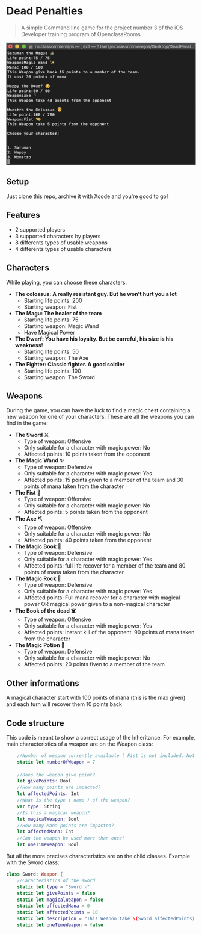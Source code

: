 # Dead Penalties
> A simple Command line game for the project number 3 of the iOS Developer training program of OpenclassRooms

<a href="https://github.com/Nicotrz"><img src="https://github.com/Nicotrz/DeadPenalties/blob/master/Capture%20d’écran%202019-11-20%20à%2020.19.51.png?raw=true" title="Dead Penalties" alt="Nicotrz"></a>
<!-- [![FVCproductions](https://github.com/Nicotrz/DeadPenalties/blob/master/Capture%20d’écran%202019-11-20%20à%2020.23.58.png?raw=true)](https://github.com/Nicotrz) -->

## Setup

Just clone this repo, archive it with Xcode and you're good to go!

## Features

- 2 supported players
- 3 supported characters by players
- 8 differents types of usable weapons
- 4 differents types of usable characters

## Characters

While playing, you can choose these characters:
- **The colossus: A really resistant guy. But he won't hurt you a lot**
    - Starting life points: 200
    - Starting weapon: Fist
- **The Magu: The healer of the team**
    - Starting life points: 75
    - Starting weapon: Magic Wand
    - Have Magical Power
- **The Dwarf: You have his loyalty. But be carreful, his size is his weakness!**
    - Starting life points: 50
    - Starting weapon: The Axe
- **The Fighter: Classic fighter. A good soldier**
    - Starting life points: 100
    - Starting weapon: The Sword
    
## Weapons

During the game, you can have the luck to find a magic chest containing a new weapon for one of your characters. These are all the weapons you can find in the game:

- **The Sword ⚔️**
    - Type of weapon: Offensive
    - Only suitable for a character with magic power: No
    - Affected points: 10 points taken from the opponent
- **The Magic Wand ✨**
    - Type of weapon: Defensive
    - Only suitable for a character with magic power: Yes
    - Affected points: 15 points given to a member of the team and 30 points of mana taken from the character
- **The Fist 🤜**
    - Type of weapon: Offensive
    - Only suitable for a character with magic power: No
    - Affected points: 5 points taken from the opponent
- **The Axe ⛏**
    - Type of weapon: Offensive
    - Only suitable for a character with magic power: No
    - Affected points: 40 points taken from the opponent
- **The Magic Book 📕**
    - Type of weapon: Defensive
    - Only suitable for a character with magic power: Yes
    - Affected points: full life recover for a member of the team and 80 points of mana taken from the character
- **The Magic Rock 💎**
    - Type of weapon: Defensive
    - Only suitable for a character with magic power: Yes
    - Affected points: Full mana recover for a character with magical power OR magical power given to a non-magical character
- **The Book of the dead  ☠️**
    - Type of weapon: Offensive
    - Only suitable for a character with magic power: Yes
    - Affected points: Instant kill of the opponent. 90 points of mana taken from the character
- **The Magic Potion 🧪**
    - Type of weapon: Defensive
    - Only suitable for a character with magic power: No
    - Affected points: 20 points fiven to a member of the team

## Other informations

A magical character start with 100 points of mana (this is the max given) and each turn will recover them 10 points back

## Code structure

This code is meant to show a correct usage of the Inheritance.
For example, main characteristics of a weapon are on the Weapon class:
```Swift
    //Number of weapon currently available ( Fist is not included..Not really a weapon)
    static let numberOfWeapon = 7
    
    //Does the weapon give point?
    let givePoints: Bool
    //How many points are impacted?
    let affectedPoints: Int
    //What is the type ( name ) of the weapon?
    var type: String
    //Is this a magical weapon?
    let magicalWeapon: Bool
    //How many Mana points are impacted?
    let affectedMana: Int
    //Can the weapon be used more than once?
    let oneTimeWeapon: Bool
```
But all the more precises characteristics are on the child classes. Example with the Sword class:
```Swift
class Sword: Weapon {
    //Caracteristics of the sword
    static let type = "Sword ⚔️"
    static let givePoints = false
    static let magicalWeapon = false
    static let affectedMana = 0
    static let affectedPoints = 10
    static let description = "This Weapon take \(Sword.affectedPoints) points from the opponent"
    static let oneTimeWeapon = false
```
